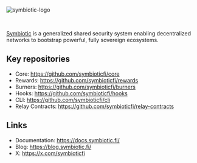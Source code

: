 <br/>

![symbiotic-logo](https://github.com/symbioticfi/.github/assets/22330612/d23dcebc-4b80-41c1-b94b-1b33663b683b)

<br/>

[Symbiotic](https://symbiotic.fi) is a generalized shared security system enabling decentralized networks to bootstrap powerful, fully sovereign ecosystems.


## Key repositories
 - Core: https://github.com/symbioticfi/core
 - Rewards: https://github.com/symbioticfi/rewards
 - Burners: https://github.com/symbioticfi/burners
 - Hooks: https://github.com/symbioticfi/hooks
 - CLI: https://github.com/symbioticfi/cli
 - Relay Contracts: https://github.com/symbioticfi/relay-contracts

## Links
 - Documentation: https://docs.symbiotic.fi/
 - Blog: https://blog.symbiotic.fi/
 - X: https://x.com/symbioticfi
